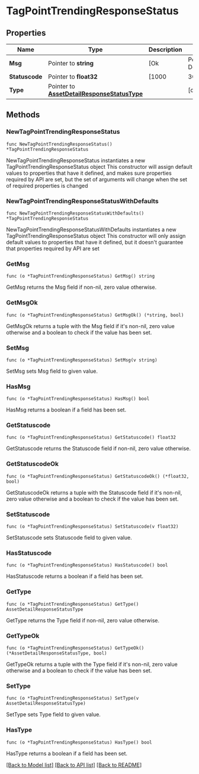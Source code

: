 # TagPointTrendingResponseStatus

## Properties

Name | Type | Description | Notes
------------ | ------------- | ------------- | -------------
**Msg** | Pointer to **string** | [Ok|Permission Denied|Invalid Account number|Invalid IBX|Invalid Interval|Invalid FromDate|Invalid ToDate|From/ToDate interval cannot be greater  than 1 year] are the possible messages | [optional] 
**Statuscode** | Pointer to **float32** | [1000|3001|4000] are the possible status codes | [optional] 
**Type** | Pointer to [**AssetDetailResponseStatusType**](AssetDetailResponseStatusType.md) |  | [optional] 

## Methods

### NewTagPointTrendingResponseStatus

`func NewTagPointTrendingResponseStatus() *TagPointTrendingResponseStatus`

NewTagPointTrendingResponseStatus instantiates a new TagPointTrendingResponseStatus object
This constructor will assign default values to properties that have it defined,
and makes sure properties required by API are set, but the set of arguments
will change when the set of required properties is changed

### NewTagPointTrendingResponseStatusWithDefaults

`func NewTagPointTrendingResponseStatusWithDefaults() *TagPointTrendingResponseStatus`

NewTagPointTrendingResponseStatusWithDefaults instantiates a new TagPointTrendingResponseStatus object
This constructor will only assign default values to properties that have it defined,
but it doesn't guarantee that properties required by API are set

### GetMsg

`func (o *TagPointTrendingResponseStatus) GetMsg() string`

GetMsg returns the Msg field if non-nil, zero value otherwise.

### GetMsgOk

`func (o *TagPointTrendingResponseStatus) GetMsgOk() (*string, bool)`

GetMsgOk returns a tuple with the Msg field if it's non-nil, zero value otherwise
and a boolean to check if the value has been set.

### SetMsg

`func (o *TagPointTrendingResponseStatus) SetMsg(v string)`

SetMsg sets Msg field to given value.

### HasMsg

`func (o *TagPointTrendingResponseStatus) HasMsg() bool`

HasMsg returns a boolean if a field has been set.

### GetStatuscode

`func (o *TagPointTrendingResponseStatus) GetStatuscode() float32`

GetStatuscode returns the Statuscode field if non-nil, zero value otherwise.

### GetStatuscodeOk

`func (o *TagPointTrendingResponseStatus) GetStatuscodeOk() (*float32, bool)`

GetStatuscodeOk returns a tuple with the Statuscode field if it's non-nil, zero value otherwise
and a boolean to check if the value has been set.

### SetStatuscode

`func (o *TagPointTrendingResponseStatus) SetStatuscode(v float32)`

SetStatuscode sets Statuscode field to given value.

### HasStatuscode

`func (o *TagPointTrendingResponseStatus) HasStatuscode() bool`

HasStatuscode returns a boolean if a field has been set.

### GetType

`func (o *TagPointTrendingResponseStatus) GetType() AssetDetailResponseStatusType`

GetType returns the Type field if non-nil, zero value otherwise.

### GetTypeOk

`func (o *TagPointTrendingResponseStatus) GetTypeOk() (*AssetDetailResponseStatusType, bool)`

GetTypeOk returns a tuple with the Type field if it's non-nil, zero value otherwise
and a boolean to check if the value has been set.

### SetType

`func (o *TagPointTrendingResponseStatus) SetType(v AssetDetailResponseStatusType)`

SetType sets Type field to given value.

### HasType

`func (o *TagPointTrendingResponseStatus) HasType() bool`

HasType returns a boolean if a field has been set.


[[Back to Model list]](../README.md#documentation-for-models) [[Back to API list]](../README.md#documentation-for-api-endpoints) [[Back to README]](../README.md)


